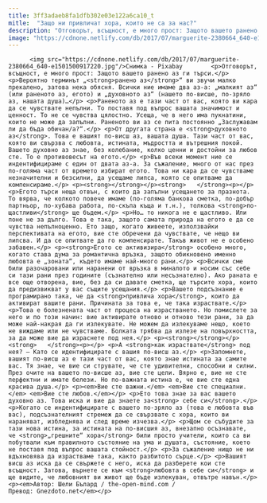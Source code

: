 ```yaml
---
title: 3ff3adaeb8fa1dfb302e03e122a6ca10_t
mitle:  "Защо ни привличат хора, които не са за нас?"
description: "Oтговорът, всъщност, е много прост: Защото вашето ранено аз ги търси. Вероятно терминът „ранено аз“ ви звучи малко прекалено, затова нека обясня. Всички ние имаме два аз-а: „малкият аз“ (или раненото аз, егото) и „духовното аз“ (нашето по-висше, по-зряло аз, нашата душа)… Раненото аз е тази част от вас, която ви кара да се чувствате …"
image: "https://cdnone.netlify.com/db/2017/07/marguerite-2380664_640-e1501500917220.jpg"
---
```


          <img src="https://cdnone.netlify.com/db/2017/07/marguerite-2380664_640-e1501500917220.jpg"/>Снимка - Pixabay        <p>Oтговорът, всъщност, е много прост: Защото вашето ранено аз ги търси.</p> <p>Вероятно терминът „<strong>ранено аз</strong>“ ви звучи малко прекалено, затова нека обясня. Всички ние имаме два аз-а: „малкият аз“ (или раненото аз, егото) и „духовното аз“ (нашето по-висше, по-зряло аз, нашата душа)…</p> <p>Раненото аз е тази част от вас, която ви кара да се чувствате непълни. То поставя под въпрос вашата значимост и ценност. То не се чувства цялостно. Усеща, че в него има пукнатини, които не може да запълни. Раненото ви аз се пита постоянно „Заслужавам ли да бъда обичан/а?“.</p> <p>От другата страна е <strong>духовното аз</strong>. Това е вашият по-висш аз, вашата душа. Тази част от вас, която ви свързва с любовта, истината, мъдростта и вътрешния покой. Вашето духовно аз знае, без колебание, колко ценни и достойни за любов сте. То е противовесът на егото.</p> <p>Във всеки момент ние се индентифицираме с един от двата аз-а. За съжаление, много от нас през по-голяма част от времето избират егото. Това ни кара да се чувстваме незначителни и безсилни, да усещаме липса, която се опитваме да компенсираме.</p> <p><strong></strong></p><strong>   </strong><p></p> <p>Егото търси неща отвън, с които да запълни усещането за празнота. То вярва, че колкото повече имаме (по-голяма банкова сметка, по-добър партньор, по-хубава работа, по-скъпа къща и т.н.), толкова <strong>по-щастливи</strong> ще бъдем.</p> <p>Но… то никога не е щастливо. Или поне не за дълго. Това е така, защото самата природа на егото е да се чувства непълноценно. Ето защо, когато живеете, използвайки перспективата на егото, вие сте обречени да чувствате, че нещо ви липсва. И да се опитвате да го компенсирате. Такъв живот не е особено забавен.</p> <p><strong>Егото се активизира</strong> особено много, когато става дума за романтична връзка, защото обикновено именно любовта е „зоната“, където имаме най-много рани.</p> <p>Всички сме били разочаровани или наранени от връзка в миналото и носим със себе си тази рани през годините (съзнателно или несъзнателно). Ако раната е все още отворена, вие, без да си давате сметка, ще търсите хора, които да предизвикват у вас същите усещания.</p> <p>Вашето подсъзнание е програмирано така, че да <strong>привлича хора</strong>, които да активират вашите рани. Причината за това е, че така израствате.</p> <p>Това е болезнената част от процеса на израстването. Но помислете за него и по този начин: вие активирате отново и отново тези рани, за да може най-накрая да ги излекувате. Не можем да излекуваме нещо, което не виждаме или не чувстваме. Болката трябва да излезе на повърхността, за да може вие да израснете под нея.</p> <p><strong></strong></p><strong>   </strong><p></p> <p>А <strong>как израствате</strong> под нея? – Като се идентифицирате с вашия по-висш аз.</p> <p>Запомнете, вашият по-висш аз е тази част от вас, която знае истината за самите вас. Тя знае, че вие си струвате, че сте удивителни, способни и силни. През очите на вашето по-висше аз, вие сте цели. Вярно е, вие не сте перфектни и имате белези. Но по-важната истина е, че вие сте една красива душа.</p> <p><em>Вие сте важни.</em> <em>Вие сте специални.</em> <em>Вие сте любов.</em></p> <p>Ето това знае за вас вашето духовно аз. Това иска и вие да знаете за<strong> себе си</strong>.</p> <p>Когато се индентифицирате с вашето по-зряло аз (това е любовта във вас), подсъзнателният стремеж да се свързвате с хора, които ви нараняват, избледнява и след време изчезва.</p> <p>Щом се събудите за тази нова истина, за истината на по-висшия аз, внезапно осъзнавате, че <strong>„грешните“ хора</strong> били просто учители, които са ви побутвали към правилното състояние на ума и душата, състояние, което не поставя под въпрос вашата стойност.</p> <p>За съжаление нищо не ни вдъхновява да израстваме така, както разбитото сърце.</p> <p>Вашият висш аз иска да се свържете с него, иска да разберете кои сте всъщност. Затова, върнете се към <strong>любовта в себе си</strong> и ще видите, че любовният ви живот ще бъде излекуван, отвътре навън.</p> <p><em>Автор: Шели Бълард / the-open-mind.com / Превод: Gnezdoto.net</em></p>        